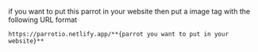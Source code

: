 if you want to put this parrot in your website then put a image tag with the following URL format

```
https://parrotio.netlify.app/**{parrot you want to put in your website}**
```
